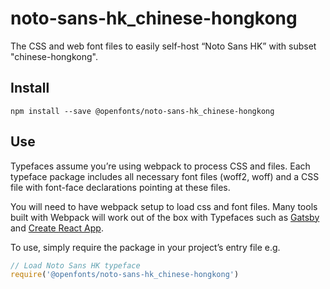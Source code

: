 
# noto-sans-hk_chinese-hongkong

The CSS and web font files to easily self-host “Noto Sans HK” with subset "chinese-hongkong".

## Install

`npm install --save @openfonts/noto-sans-hk_chinese-hongkong`

## Use

Typefaces assume you’re using webpack to process CSS and files. Each typeface
package includes all necessary font files (woff2, woff) and a CSS file with
font-face declarations pointing at these files.

You will need to have webpack setup to load css and font files. Many tools built
with Webpack will work out of the box with Typefaces such as [Gatsby](https://github.com/gatsbyjs/gatsby)
and [Create React App](https://github.com/facebookincubator/create-react-app).

To use, simply require the package in your project’s entry file e.g.

```javascript
// Load Noto Sans HK typeface
require('@openfonts/noto-sans-hk_chinese-hongkong')
```
